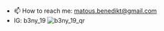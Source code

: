 - 📫 How to reach me: matous.benedikt@gmail.com
- IG: b3ny_19
![b3ny_19_qr](https://user-images.githubusercontent.com/101430369/180504456-bdc1b9af-56ea-450b-8ac9-1c0ee4cd17d4.png)
